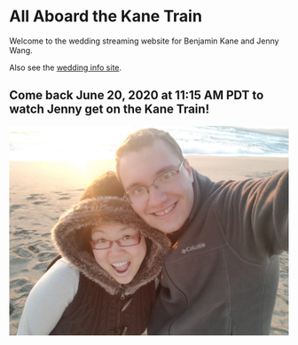 # All Aboard the Kane Train

Welcome to the wedding streaming website for Benjamin Kane and Jenny Wang.

Also see the [wedding info site](https://theknot.com/allaboardthekanetrain).

## Come back June 20, 2020 at 11:15 AM PDT to watch Jenny get on the Kane Train!

![](./img/Ben-Jen-at-beach.jpg)
